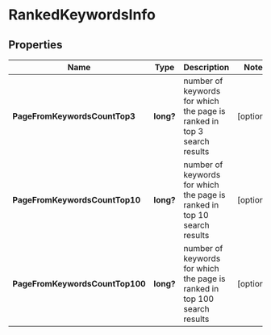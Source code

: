 # RankedKeywordsInfo


## Properties

| Name | Type | Description | Notes |
|------------ | ------------- | ------------- | -------------|
**PageFromKeywordsCountTop3** | **long?** | number of keywords for which the page is ranked in top 3 search results |[optional]|
**PageFromKeywordsCountTop10** | **long?** | number of keywords for which the page is ranked in top 10 search results |[optional]|
**PageFromKeywordsCountTop100** | **long?** | number of keywords for which the page is ranked in top 100 search results |[optional]|